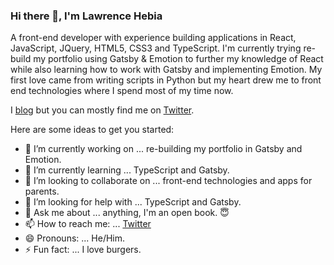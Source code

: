 ### Hi there 👋, I'm Lawrence Hebia

A front-end developer with experience building applications in React, JavaScript, JQuery, HTML5, CSS3 and TypeScript. I'm currently trying re-build my portfolio using Gatsby & Emotion to further my knowledge of React while also learning how to work with Gatsby and implementing Emotion. My first love came from writing scripts in Python but my heart drew me to front end technologies where I spend most of my time now. 

I [blog](https://sevenrules.ca) but you can mostly find me on [Twitter](https://twitter.com/lhebia).

Here are some ideas to get you started:

- 🔭 I’m currently working on ... re-building my portfolio in Gatsby and Emotion.
- 🌱 I’m currently learning ... TypeScript and Gatsby.
- 👯 I’m looking to collaborate on ... front-end technologies and apps for parents.
- 🤔 I’m looking for help with ... TypeScript and Gatsby.
- 💬 Ask me about ... anything, I'm an open book. 😇
- 📫 How to reach me: ... [Twitter](https://twitter.com/lhebia)
- 😄 Pronouns: ... He/Him.
- ⚡ Fun fact: ... I love burgers. 

